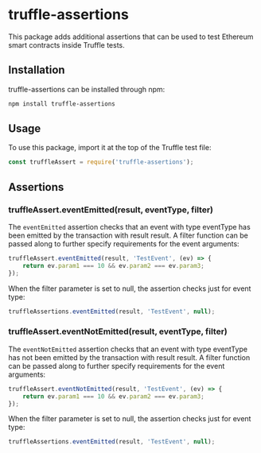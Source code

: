 # truffle-assertions

This package adds additional assertions that can be used to test Ethereum smart contracts inside Truffle tests.

## Installation
truffle-assertions can be installed through npm:
```bash
npm install truffle-assertions
```

## Usage
To use this package, import it at the top of the Truffle test file:
```javascript
const truffleAssert = require('truffle-assertions');
```

## Assertions

### truffleAssert.eventEmitted(result, eventType, filter)
The `eventEmitted` assertion checks that an event with type eventType has been emitted by the transaction with result result. A filter function can be passed along to further specify requirements for the event arguments:

```javascript
truffleAssert.eventEmitted(result, 'TestEvent', (ev) => {
    return ev.param1 === 10 && ev.param2 === ev.param3;
});
```

When the filter parameter is set to null, the assertion checks just for event type:

```javascript
truffleAssertions.eventEmitted(result, 'TestEvent', null);
```

### truffleAssert.eventNotEmitted(result, eventType, filter)
The `eventNotEmitted` assertion checks that an event with type eventType has not been emitted by the transaction with result result. A filter function can be passed along to further specify requirements for the event arguments:

```javascript
truffleAssert.eventNotEmitted(result, 'TestEvent', (ev) => {
    return ev.param1 === 10 && ev.param2 === ev.param3;
});
```

When the filter parameter is set to null, the assertion checks just for event type:

```javascript
truffleAssertions.eventEmitted(result, 'TestEvent', null);
```
